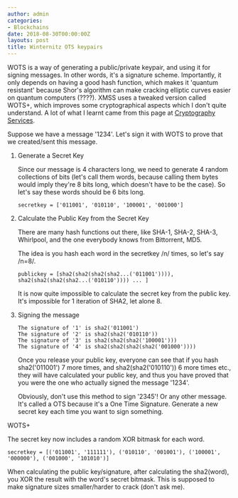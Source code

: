 ```yaml
---
author: admin
categories:
- Blockchains
date: 2018-08-30T00:00:00Z
layouts: post
title: Winternitz OTS keypairs
---
```


WOTS is a way of generating a public/private keypair, and using it for signing messages. In other words, it's a signature scheme. Importantly, it only depends on having a good hash function, which makes it 'quantum resistant' because Shor's algorithm can make cracking elliptic curves easier on quantum computers (????). XMSS uses a tweaked version called WOTS+, which improves some cryptographical aspects which I don't quite understand. A lot of what I learnt came from this page at [Cryptography Services](https://cryptoservices.github.io/quantum/2015/12/04/one-time-signatures.html).

Suppose we have a message '1234'. Let's sign it with WOTS to prove that we created/sent this message.

1. Generate a Secret Key

    Since our message is 4 characters long, we need to generate 4 random collections of bits (let's call them words, because calling them bytes would imply they're 8 bits long, which doesn't have to be the case). So let's say these words should be 6 bits long.

    `secretkey = ['011001', '010110', '100001', '001000']`

2. Calculate the Public Key from the Secret Key

    There are many hash functions out there, like SHA-1, SHA-2, SHA-3, Whirlpool, and the one everybody knows from Bittorrent, MD5.

    The idea is you hash each word in the secretkey /n/ times, so let's say /n=8/.
    
    `publickey = [sha2(sha2(sha2(sha2...('011001')))), sha2(sha2(sha2(sha2...('010110')))) ... ]`

    It is now quite impossible to calculate the secret key from the public key. It's impossible for 1 iteration of SHA2, let alone 8.

3. Signing the message

    ```
    The signature of '1' is sha2('011001')
    The signature of '2' is sha2(sha2('010110'))
    The signature of '3' is sha2(sha2(sha2('100001')))
    The signature of '4' is sha2(sha2(sha2(sha2('001000'))))
    ```

    Once you release your public key, everyone can see that if you hash sha2('011001') 7 more times, and sha2(sha2('010110')) 6 more times etc., they will have calculated your public key, and thus you have proved that you were the one who actually signed the message '1234'.

    Obviously, don't use this method to sign '2345'! Or any other message. It's called a OTS because it's a One Time Signature. Generate a new secret key each time you want to sign something.

WOTS+

The secret key now includes a random XOR bitmask for each word.

```
secretkey = [('011001', '111111'), ('010110', '001001'), ('100001', '000000'), ('001000', '101010')]
```
    

When calculating the public key/signature, after calculating the sha2(word), you XOR the result with the word's secret bitmask. This is supposed to make signature sizes smaller/harder to crack (don't ask me).

